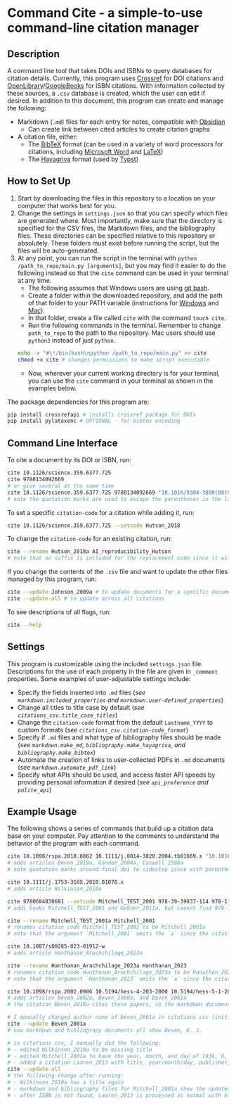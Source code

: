 # Command Cite - a simple-to-use command-line citation manager

## Description

A command line tool that takes DOIs and ISBNs to query databases for citation details. Currently, this program uses [Crossref](https://www.crossref.org/documentation/) for DOI citations and [OpenLibrary](https://openlibrary.org/developers)/[GoogleBooks](https://developers.google.com/books/docs/overview) for ISBN citations. With information collected by these sources, a `.csv` database is created, which the user can edit if desired. In addition to this document, this program can create and manage the following:
 - Markdown (`.md`) files for each entry for notes, compatible with [Obsidian](https://www.obsidian.md)
    - Can create link between cited articles to create citation graphs
 - A citation file, either:
    - The [BibTeX](https://www.bibtex.org/) format (can be used in a variety of word processors for citations, including [Microsoft Word](https://interfacegroup.ch/how-can-i-use-my-bibtex-library-in-ms-word/) and [LaTeX](https://www.overleaf.com/learn/latex/Bibliography_management_with_bibtex))
    - The [Hayagriva](https://github.com/typst/hayagriva/blob/main/docs/file-format.md) format (used by [Typst](typst.app))

## How to Set Up

1. Start by downloading the files in this repository to a location on your computer that works best for you. 
2. Change the settings in `settings.json` so that you can specify which files are generated where. Most importantly, make sure that the directory is specified for the CSV files, the Markdown files, and the bibliography files. These directories can be specified relative to this repository or absolutely. These folders must exist before running the script, but the files will be auto-generated.
3. At any point, you can run the script in the terminal with `python /path_to_repo/main.py [arguments]`, but you may find it easier to do the following instead so that the `cite` command can be used in your terminal at any time.
   - The following assumes that Windows users are using [git bash](https://git-scm.com/download/win).
   - Create a folder within the downloaded repository, and add the path of that folder to your PATH variable (instructions for [Windows](https://stackoverflow.com/a/74571841/13597979) and [Mac](https://pimylifeup.com/macos-path-environment-variable/#permanently-setting-the-environment-path-variable-on-macos)).
   - In that folder, create a file called `cite` with the command `touch cite`.
   - Run the following commands in the terminal. Remember to change `path_to_repo` to the path to the repository. Mac users should use `python3` instead of just `python`.
   ```bash
   echo -e "#\!/bin/bash\npython /path_to_repo/main.py" >> cite
   chmod +x cite # changes permissions to make script executable
   ```
   - Now, wherever your current working directory is for your terminal, you can use the `cite` command in your terminal as shown in the examples below.

The package dependencies for this program are:

```bash
pip install crossrefapi # installs crossref package for DOIs
pip install pylatexenc # OPTIONAL - for bibtex encoding
```

## Command Line Interface

To cite a document by its DOI or ISBN, run:
```bash
cite 10.1126/science.359.6377.725
cite 9780134092669
# or give several at the same time
cite 10.1126/science.359.6377.725 9780134092669 "10.1016/0304-3800(88)90071-3"
# note the quotation marks are used to escape the parentheses in the last doi
```

To set a specific `citation-code` for a citation while adding it, run:
```bash
cite 10.1126/science.359.6377.725 --setcode Hutson_2018
```

To change the `citation-code` for an existing citation, run:
```bash
cite --rename Hutson_2018a AI_reproducibility_Hutson
# note that no suffix is included for the replacement code since it will be auto-generated
```

If you change the contents of the `.csv` file and want to update the other files managed by this program, run:
```bash
cite --update Johnson_2009a # to update documents for a specific document, or
cite --update-all # to update across all citations
```

To see descriptions of all flags, run:
```bash
cite --help
```

## Settings

This program is customizable using the included `settings.json` file. Descriptions for the use of each property in the file are given in `_comment` properties. Some examples of user-adjustable settings include:

- Specify the fields inserted into `.md` files (*see `markdown.included_properties` and `markdown.user-defined_properties`*)
- Change all titles to title case by default (*see `citations_csv.title_case_titles`*)
- Change the `citation-code` format from the default `Lastname_YYYY` to custom formats (*see `citations_csv.citation-code_format`*)
- Specify if `.md` files and what type of bibliography files should be made (*see `markdown.make_md`, `bibliography.make_hayagriva`, and `bibliography.make_bibtex`*)
- Automate the creation of links to user-collected PDFs in `.md` documents (*see `markdown.automate_pdf_link`*)
- Specify what APIs should be used, and access faster API speeds by providing personal information if desired (*see `api_preference` and `polite_api`*)

## Example Usage

The following shows a series of commands that build up a citation data base on your computer. Pay attention to the comments to understand the behavior of the program with each command.

```bash
cite 10.1098/rspa.2018.0862 10.1111/j.0014-3820.2004.tb01669.x "10.1016/0304-3800(88)90071-3"
# adds articles Beven_2019a, Gandon_2004a, Caswell_1988a
# note quotation marks around final doi to sidestep issue with parentheses
```

```bash
cite 10.1111/j.1753-318X.2010.01078.x
# adds article Wilkinson_2010a
```

```bash
cite 9780684830681 --setcode Mitchell_TEST_2001 978-39-39837-114 978-111-85006-0-6
# adds books Mitchell_TEST_2001 and Geßner_2011a, but cannot find 978-111-85006-0-6 in databases (would have to be added by hand to citations csv)
```

```bash
cite --rename Mitchell_TEST_2001a Mitchell_2001
# renames citation code Mitchell_TEST_2001 to be Mitchell_2001a
# note that the argument `Mitchell_2001` omits the `a` since the citation code suffix must be added by the program
```

```bash
cite 10.1007/s00285-023-01912-w
# adds article Hanthanan_Arachchilage_2023a
```

```bash
cite --rename Hanthanan_Arachchilage_2023a Hanthanan_2023
# renames citation code Hanthanan_Arachchilage_2023a to be Hanathan_2023a
# note that the argument `Hanthanan_2023` omits the `a` since the citation code suffix must be added by the program
```

```bash
cite 10.1098/rspa.2002.0986 10.5194/hess-4-203-2000 10.5194/hess-5-1-2001
# adds articles Beven_2002a, Beven_2000a, and Beven_2001a
# the citation Beven_2019a cites these papers, so the markdown document Beven_2019a.md has links to the respective 
```

```bash
# I manually changed author name of Beven_2001a in citations csv (initially Beven*+K.) to Beven papers better: `Beven+K. J.`
cite --update Beven_2001a
# now markdown and bibliograpy documents all show Beven, K. J.
```

```bash
# in citations csv, I manually did the following: 
# - edited Wilkinson_2010a to be missing title
# - edited Mitchell_2001a to have the year, month, and day of 1936, 6, and 30, respectively
# - added a citation Laaren_2013 with title, year/month/day, publisher, isbn, and type, leaving all other entries blank
cite --update-all
# the following change after running: 
# - Wilkinson_2010a has a title again
# - markdown and bibliography files for Mitchell_2001a show the updated time
# - after ISBN is not found, Laaren_2013 is processed as normal with blanks in csv filled with NAs and markdown and bibliography entries created
```
